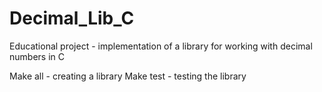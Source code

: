 # Decimal_Lib_C
Educational project - implementation of a library for working with decimal numbers in C

Make all - creating a library 
Make test - testing the library
